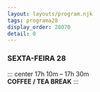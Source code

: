 ```yaml
---
layout: layouts/program.njk
tags: programa28
display_order: 28070
detail: 0
---
```

### SEXTA-FEIRA 28  

::: center
17h 10m – 17h 30m   
**COFFEE / TEA BREAK**
:::
